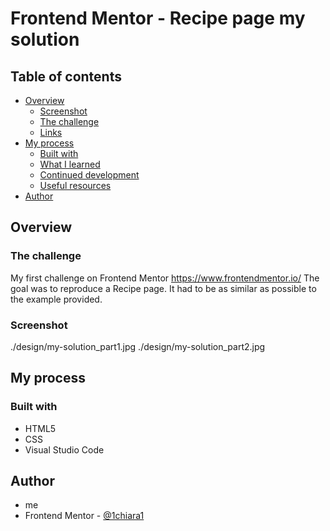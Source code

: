 # Frontend Mentor - Recipe page my solution

## Table of contents

- [Overview](#overview)
  - [Screenshot](#screenshot)
  - [The challenge](#the-challenge)
  - [Links](#links)
- [My process](#my-process)
  - [Built with](#built-with)
  - [What I learned](#what-i-learned)
  - [Continued development](#continued-development)
  - [Useful resources](#useful-resources)
- [Author](#author)



## Overview

### The challenge
My first challenge on Frontend Mentor https://www.frontendmentor.io/
The goal was to reproduce a Recipe page. It had to be as similar as possible to the example provided.

### Screenshot

./design/my-solution_part1.jpg
./design/my-solution_part2.jpg


## My process

### Built with

- HTML5
- CSS
- Visual Studio Code


## Author

- me
- Frontend Mentor - [@1chiara1](https://www.frontendmentor.io/profile/@1chiara1)